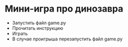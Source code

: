 # Мини-игра про динозавра
- Запустить файл game.py
- Прочитать инструкцию
- Играть
- В случае проигрыша перезапустить файл game.py
